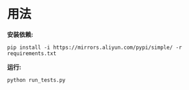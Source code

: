 # 用法

**安装依赖:**

```
pip install -i https://mirrors.aliyun.com/pypi/simple/ -r requirements.txt
```

**运行:**

```
python run_tests.py
```
